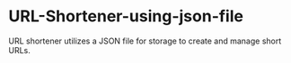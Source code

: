 # URL-Shortener-using-json-file
URL shortener utilizes a JSON file for storage to create and manage short URLs.
